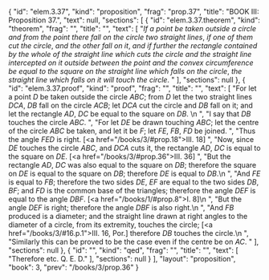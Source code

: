 {
  "id": "elem.3.37",
  "kind": "proposition",
  "frag": "prop.37",
  "title": "BOOK III: Proposition 37.",
  "text": null,
  "sections": [
    {
      "id": "elem.3.37.theorem",
      "kind": "theorem",
      "frag": "",
      "title": "",
      "text": [
        "<var>If a point be taken outside a circle and from the point there fall on the circle two straight lines</var>, <var>if one of them cut the circle</var>, <var>and the other fall on it</var>, <var>and if further the rectangle contained by the whole of the straight line which cuts the circle and the straight line intercepted on it outside between the point and the convex circumference be equal to the square on the straight line which falls on the circle</var>, <var>the straight line which falls on it will touch the circle</var>. "
      ],
      "sections": null
    },
    {
      "id": "elem.3.37.proof",
      "kind": "proof",
      "frag": "",
      "title": "",
      "text": [
        "For let a point <var>D</var> be taken outside the circle <var>ABC</var>; from <var>D</var> let the two straight lines <var>DCA</var>, <var>DB</var> fall on the circle <var>ACB</var>; let <var>DCA</var> cut the circle and <var>DB</var> fall on it; and let the rectangle <var>AD</var>, <var>DC</var> be equal to the square on <var>DB</var>. \n      ",
        "I say that <var>DB</var> touches the circle <var>ABC</var>. ",
        "For let <var>DE</var> be drawn touching <var>ABC</var>; let the centre of the circle <var>ABC</var> be taken, and let it be <var>F</var>; let <var>FE</var>, <var>FB</var>, <var>FD</var> be joined. ",
        "Thus the angle <var>FED</var> is right. [<a href=\"/books/3/#prop.18\">III. 18</a>] ",
        "Now, since <var>DE</var> touches the circle <var>ABC</var>, and <var>DCA</var> cuts it, the rectangle <var>AD</var>, <var>DC</var> is equal to the square on <var>DE</var>. [<a href=\"/books/3/#prop.36\">III. 36</a>] ",
        "But the rectangle <var>AD</var>, <var>DC</var> was also equal to the square on <var>DB</var>; therefore the square on <var>DE</var> is equal to the square on <var>DB</var>; therefore <var>DE</var> is equal to <var>DB</var>.\n      ",
        "And <var>FE</var> is equal to <var>FB</var>; therefore the two sides <var>DE</var>, <var>EF</var> are equal to the two sides <var>DB</var>, <var>BF</var>; and <var>FD</var> is the common base of the triangles; therefore the angle <var>DEF</var> is equal to the angle <var>DBF</var>. [<a href=\"/books/1/#prop.8\">I. 8</a>]\n      ",
        "But the angle <var>DEF</var> is right; therefore the angle <var>DBF</var> is also right.\n      ",
        "And <var>FB</var> produced is a diameter; and the straight line drawn at right angles to the diameter of a circle, from its extremity, touches the circle; [<a href=\"/books/3/#16.p.1\">III. 16, Por.</a>] therefore <var>DB</var> touches the circle.\n      ",
        "Similarly this can be proved to be the case even if the centre be on <var>AC</var>. "
      ],
      "sections": null
    },
    {
      "id": "",
      "kind": "qed",
      "frag": "",
      "title": "",
      "text": [
        "Therefore etc. Q. E. D."
      ],
      "sections": null
    }
  ],
  "layout": "proposition",
  "book": 3,
  "prev": "/books/3/prop.36"
}
